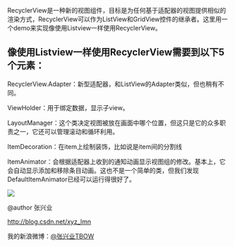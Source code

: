 RecyclerView是一种新的视图组件，目标是为任何基于适配器的视图提供相似的渲染方式，RecyclerView可以作为ListView和GridView控件的继承者。这里用一个demo来实现像使用Listview一样使用RecyclerView。


像使用Listview一样使用RecyclerView需要到以下5个元素：
-------

RecyclerView.Adapter：新型适配器，和ListView的Adapter类似，但也稍有不同。

ViewHolder：用于绑定数据，显示子view。

LayoutManager：这个类决定视图被放在画面中哪个位置，但这只是它的众多职责之一，它还可以管理滚动和循环利用。

ItemDecoration：在item上绘制装饰，比如说是item间的分割线

ItemAnimator：会根据适配器上收到的通知动画显示视图组的修改。基本上，它会自动显示添加和移除条目动画。这也不是一个简单的类，但我们发现DefaultItemAnimator已经可以运行得很好了。

![](https://raw.githubusercontent.com/xyzhang/recyclerviewdemo/master/screen/screen.gif)



  @author 张兴业
  
  http://blog.csdn.net/xyz_lmn
  
  我的新浪微博：[@张兴业TBOW](http://weibo.com/xyzlmn)
